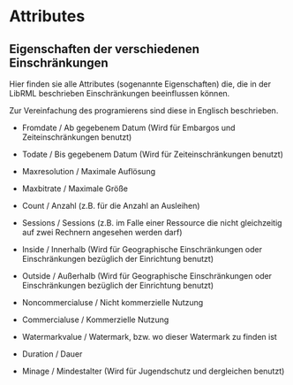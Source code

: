 # Attributes
## Eigenschaften der verschiedenen Einschränkungen

Hier finden sie alle Attributes (sogenannte Eigenschaften) die, die in der LibRML beschrieben Einschränkungen beeinflussen können. 

Zur Vereinfachung des programierens sind diese in Englisch beschrieben. 

- Fromdate / Ab gegebenem Datum (Wird für Embargos und Zeiteinschränkungen benutzt)

- Todate / Bis gegebenem Datum (Wird für Zeiteinschränkungen benutzt)

- Maxresolution / Maximale Auflösung

- Maxbitrate / Maximale Größe

- Count / Anzahl (z.B. für die Anzahl an Ausleihen)

- Sessions / Sessions (z.B. im Falle einer Ressource die nicht gleichzeitig auf zwei Rechnern angesehen werden darf)

- Inside / Innerhalb (Wird für Geographische Einschränkungen oder Einschränkungen bezüglich der Einrichtung benutzt)

- Outside / Außerhalb (Wird für Geographische Einschränkungen oder Einschränkungen bezüglich der Einrichtung benutzt)

- Noncommercialuse / Nicht kommerzielle Nutzung

- Commercialuse / Kommerzielle Nutzung

- Watermarkvalue / Watermark, bzw. wo dieser Watermark zu finden ist

- Duration / Dauer

- Minage / Mindestalter (Wird für Jugendschutz und dergleichen benutzt)